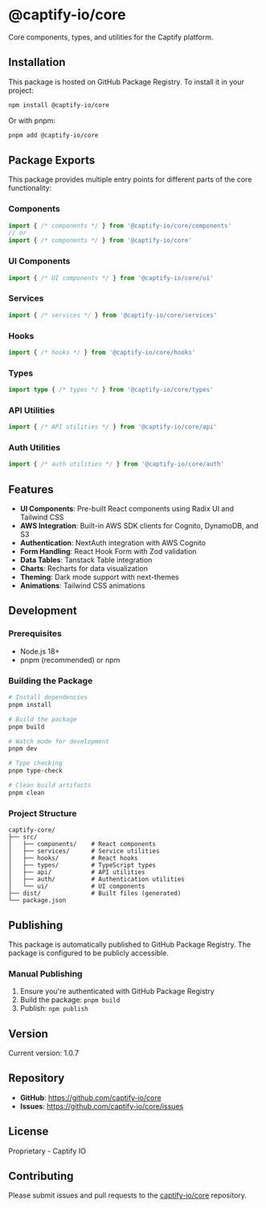 # @captify-io/core

Core components, types, and utilities for the Captify platform.

## Installation

This package is hosted on GitHub Package Registry. To install it in your project:

```bash
npm install @captify-io/core
```

Or with pnpm:
```bash
pnpm add @captify-io/core
```

## Package Exports

This package provides multiple entry points for different parts of the core functionality:

### Components
```typescript
import { /* components */ } from '@captify-io/core/components'
// or
import { /* components */ } from '@captify-io/core'
```

### UI Components
```typescript
import { /* UI components */ } from '@captify-io/core/ui'
```

### Services
```typescript
import { /* services */ } from '@captify-io/core/services'
```

### Hooks
```typescript
import { /* hooks */ } from '@captify-io/core/hooks'
```

### Types
```typescript
import type { /* types */ } from '@captify-io/core/types'
```

### API Utilities
```typescript
import { /* API utilities */ } from '@captify-io/core/api'
```

### Auth Utilities
```typescript
import { /* auth utilities */ } from '@captify-io/core/auth'
```

## Features

- **UI Components**: Pre-built React components using Radix UI and Tailwind CSS
- **AWS Integration**: Built-in AWS SDK clients for Cognito, DynamoDB, and S3
- **Authentication**: NextAuth integration with AWS Cognito
- **Form Handling**: React Hook Form with Zod validation
- **Data Tables**: Tanstack Table integration
- **Charts**: Recharts for data visualization
- **Theming**: Dark mode support with next-themes
- **Animations**: Tailwind CSS animations

## Development

### Prerequisites
- Node.js 18+
- pnpm (recommended) or npm

### Building the Package

```bash
# Install dependencies
pnpm install

# Build the package
pnpm build

# Watch mode for development
pnpm dev

# Type checking
pnpm type-check

# Clean build artifacts
pnpm clean
```

### Project Structure

```
captify-core/
├── src/
│   ├── components/    # React components
│   ├── services/      # Service utilities
│   ├── hooks/         # React hooks
│   ├── types/         # TypeScript types
│   ├── api/           # API utilities
│   ├── auth/          # Authentication utilities
│   └── ui/            # UI components
├── dist/              # Built files (generated)
└── package.json
```

## Publishing

This package is automatically published to GitHub Package Registry. The package is configured to be publicly accessible.

### Manual Publishing

1. Ensure you're authenticated with GitHub Package Registry
2. Build the package: `pnpm build`
3. Publish: `npm publish`

## Version

Current version: 1.0.7

## Repository

- **GitHub**: https://github.com/captify-io/core
- **Issues**: https://github.com/captify-io/core/issues

## License

Proprietary - Captify IO

## Contributing

Please submit issues and pull requests to the [captify-io/core](https://github.com/captify-io/core) repository.